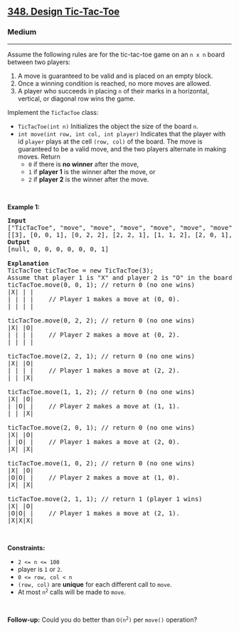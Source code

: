 <h2><a href="https://leetcode.com/problems/design-tic-tac-toe/">348. Design Tic-Tac-Toe</a></h2><h3>Medium</h3><hr><div data-immersive-translate-walked="613b5295-360c-4019-b3f8-6fafb47ef22e"><p data-immersive-translate-walked="613b5295-360c-4019-b3f8-6fafb47ef22e" data-immersive-translate-paragraph="1">Assume the following rules are for the tic-tac-toe game on an <code data-immersive-translate-walked="613b5295-360c-4019-b3f8-6fafb47ef22e">n x n</code> board between two players:</p>

<ol data-immersive-translate-walked="613b5295-360c-4019-b3f8-6fafb47ef22e">
	<li data-immersive-translate-walked="613b5295-360c-4019-b3f8-6fafb47ef22e" data-immersive-translate-paragraph="1">A move is guaranteed to be valid and is placed on an empty block.</li>
	<li data-immersive-translate-walked="613b5295-360c-4019-b3f8-6fafb47ef22e" data-immersive-translate-paragraph="1">Once a winning condition is reached, no more moves are allowed.</li>
	<li data-immersive-translate-walked="613b5295-360c-4019-b3f8-6fafb47ef22e" data-immersive-translate-paragraph="1">A player who succeeds in placing <code data-immersive-translate-walked="613b5295-360c-4019-b3f8-6fafb47ef22e">n</code> of their marks in a horizontal, vertical, or diagonal row wins the game.</li>
</ol>

<p data-immersive-translate-walked="613b5295-360c-4019-b3f8-6fafb47ef22e" data-immersive-translate-paragraph="1">Implement the <code data-immersive-translate-walked="613b5295-360c-4019-b3f8-6fafb47ef22e">TicTacToe</code> class:</p>

<ul data-immersive-translate-walked="613b5295-360c-4019-b3f8-6fafb47ef22e">
	<li data-immersive-translate-walked="613b5295-360c-4019-b3f8-6fafb47ef22e" data-immersive-translate-paragraph="1"><code data-immersive-translate-walked="613b5295-360c-4019-b3f8-6fafb47ef22e">TicTacToe(int n)</code> Initializes the object the size of the board <code data-immersive-translate-walked="613b5295-360c-4019-b3f8-6fafb47ef22e">n</code>.</li>
	<li data-immersive-translate-walked="613b5295-360c-4019-b3f8-6fafb47ef22e" data-immersive-translate-paragraph="1"><code data-immersive-translate-walked="613b5295-360c-4019-b3f8-6fafb47ef22e">int move(int row, int col, int player)</code> Indicates that the player with id <code data-immersive-translate-walked="613b5295-360c-4019-b3f8-6fafb47ef22e">player</code> plays at the cell <code data-immersive-translate-walked="613b5295-360c-4019-b3f8-6fafb47ef22e">(row, col)</code> of the board. The move is guaranteed to be a valid move, and the two players alternate in making moves. Return
	<ul data-immersive-translate-walked="613b5295-360c-4019-b3f8-6fafb47ef22e">
		<li data-immersive-translate-walked="613b5295-360c-4019-b3f8-6fafb47ef22e" data-immersive-translate-paragraph="1"><code data-immersive-translate-walked="613b5295-360c-4019-b3f8-6fafb47ef22e">0</code> if there is <strong data-immersive-translate-walked="613b5295-360c-4019-b3f8-6fafb47ef22e">no winner</strong> after the move,</li>
		<li data-immersive-translate-walked="613b5295-360c-4019-b3f8-6fafb47ef22e" data-immersive-translate-paragraph="1"><code data-immersive-translate-walked="613b5295-360c-4019-b3f8-6fafb47ef22e">1</code> if <strong data-immersive-translate-walked="613b5295-360c-4019-b3f8-6fafb47ef22e">player 1</strong> is the winner after the move, or</li>
		<li data-immersive-translate-walked="613b5295-360c-4019-b3f8-6fafb47ef22e" data-immersive-translate-paragraph="1"><code data-immersive-translate-walked="613b5295-360c-4019-b3f8-6fafb47ef22e">2</code> if <strong data-immersive-translate-walked="613b5295-360c-4019-b3f8-6fafb47ef22e">player 2</strong> is the winner after the move.</li>
	</ul>
	</li>
</ul>

<p data-immersive-translate-walked="613b5295-360c-4019-b3f8-6fafb47ef22e">&nbsp;</p>
<p data-immersive-translate-walked="613b5295-360c-4019-b3f8-6fafb47ef22e"><strong class="example" data-immersive-translate-walked="613b5295-360c-4019-b3f8-6fafb47ef22e" data-immersive-translate-paragraph="1">Example 1:</strong></p>

<pre><strong>Input</strong>
["TicTacToe", "move", "move", "move", "move", "move", "move", "move"]
[[3], [0, 0, 1], [0, 2, 2], [2, 2, 1], [1, 1, 2], [2, 0, 1], [1, 0, 2], [2, 1, 1]]
<strong>Output</strong>
[null, 0, 0, 0, 0, 0, 0, 1]

<strong>Explanation</strong>
TicTacToe ticTacToe = new TicTacToe(3);
Assume that player 1 is "X" and player 2 is "O" in the board.
ticTacToe.move(0, 0, 1); // return 0 (no one wins)
|X| | |
| | | |    // Player 1 makes a move at (0, 0).
| | | |

ticTacToe.move(0, 2, 2); // return 0 (no one wins)
|X| |O|
| | | |    // Player 2 makes a move at (0, 2).
| | | |

ticTacToe.move(2, 2, 1); // return 0 (no one wins)
|X| |O|
| | | |    // Player 1 makes a move at (2, 2).
| | |X|

ticTacToe.move(1, 1, 2); // return 0 (no one wins)
|X| |O|
| |O| |    // Player 2 makes a move at (1, 1).
| | |X|

ticTacToe.move(2, 0, 1); // return 0 (no one wins)
|X| |O|
| |O| |    // Player 1 makes a move at (2, 0).
|X| |X|

ticTacToe.move(1, 0, 2); // return 0 (no one wins)
|X| |O|
|O|O| |    // Player 2 makes a move at (1, 0).
|X| |X|

ticTacToe.move(2, 1, 1); // return 1&nbsp;(player 1 wins)
|X| |O|
|O|O| |    // Player 1 makes a move at (2, 1).
|X|X|X|
</pre>

<p data-immersive-translate-walked="613b5295-360c-4019-b3f8-6fafb47ef22e">&nbsp;</p>
<p data-immersive-translate-walked="613b5295-360c-4019-b3f8-6fafb47ef22e"><strong data-immersive-translate-walked="613b5295-360c-4019-b3f8-6fafb47ef22e" data-immersive-translate-paragraph="1">Constraints:</strong></p>

<ul data-immersive-translate-walked="613b5295-360c-4019-b3f8-6fafb47ef22e">
	<li data-immersive-translate-walked="613b5295-360c-4019-b3f8-6fafb47ef22e"><code data-immersive-translate-walked="613b5295-360c-4019-b3f8-6fafb47ef22e">2 &lt;= n &lt;= 100</code></li>
	<li data-immersive-translate-walked="613b5295-360c-4019-b3f8-6fafb47ef22e" data-immersive-translate-paragraph="1">player is <code data-immersive-translate-walked="613b5295-360c-4019-b3f8-6fafb47ef22e">1</code> or <code data-immersive-translate-walked="613b5295-360c-4019-b3f8-6fafb47ef22e">2</code>.</li>
	<li data-immersive-translate-walked="613b5295-360c-4019-b3f8-6fafb47ef22e"><code data-immersive-translate-walked="613b5295-360c-4019-b3f8-6fafb47ef22e">0 &lt;= row, col &lt; n</code></li>
	<li data-immersive-translate-walked="613b5295-360c-4019-b3f8-6fafb47ef22e" data-immersive-translate-paragraph="1"><code data-immersive-translate-walked="613b5295-360c-4019-b3f8-6fafb47ef22e">(row, col)</code> are <strong data-immersive-translate-walked="613b5295-360c-4019-b3f8-6fafb47ef22e">unique</strong> for each different call to <code data-immersive-translate-walked="613b5295-360c-4019-b3f8-6fafb47ef22e">move</code>.</li>
	<li data-immersive-translate-walked="613b5295-360c-4019-b3f8-6fafb47ef22e" data-immersive-translate-paragraph="1">At most <code data-immersive-translate-walked="613b5295-360c-4019-b3f8-6fafb47ef22e">n<sup>2</sup></code> calls will be made to <code data-immersive-translate-walked="613b5295-360c-4019-b3f8-6fafb47ef22e">move</code>.</li>
</ul>

<p data-immersive-translate-walked="613b5295-360c-4019-b3f8-6fafb47ef22e">&nbsp;</p>
<p data-immersive-translate-walked="613b5295-360c-4019-b3f8-6fafb47ef22e" data-immersive-translate-paragraph="1"><strong data-immersive-translate-walked="613b5295-360c-4019-b3f8-6fafb47ef22e">Follow-up:</strong> Could you do better than <code data-immersive-translate-walked="613b5295-360c-4019-b3f8-6fafb47ef22e">O(n<sup>2</sup>)</code> per <code data-immersive-translate-walked="613b5295-360c-4019-b3f8-6fafb47ef22e">move()</code> operation?</p>
</div>